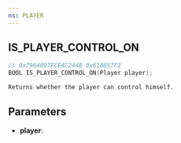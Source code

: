 ```yaml
---
ns: PLAYER
---
```

## IS_PLAYER_CONTROL_ON

```c
// 0x7964097FCE4C244B 0x618857F2
BOOL IS_PLAYER_CONTROL_ON(Player player);
```

```
Returns whether the player can control himself.
```

## Parameters
* **player**:
